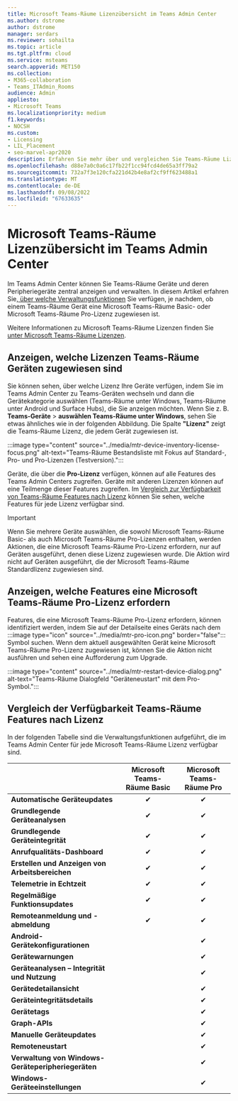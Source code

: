 ```yaml
---
title: Microsoft Teams-Räume Lizenzübersicht im Teams Admin Center
ms.author: dstrome
author: dstrome
manager: serdars
ms.reviewer: sohailta
ms.topic: article
ms.tgt.pltfrm: cloud
ms.service: msteams
search.appverid: MET150
ms.collection:
- M365-collaboration
- Teams_ITAdmin_Rooms
audience: Admin
appliesto:
- Microsoft Teams
ms.localizationpriority: medium
f1.keywords:
- NOCSH
ms.custom:
- Licensing
- LIL_Placement
- seo-marvel-apr2020
description: Erfahren Sie mehr über und vergleichen Sie Teams-Räume Lizenzierung und Featureverfügbarkeit im Teams Admin Center.
ms.openlocfilehash: d88e7a0c0a6c17fb22f1cc94fcd4de65a3ff79a2
ms.sourcegitcommit: 732a7f3e120cfa221d42b4e8af2cf9ff623488a1
ms.translationtype: MT
ms.contentlocale: de-DE
ms.lasthandoff: 09/08/2022
ms.locfileid: "67633635"
---
```

# <a name="microsoft-teams-rooms-license-overview-in-teams-admin-center"></a>Microsoft Teams-Räume Lizenzübersicht im Teams Admin Center

Im Teams Admin Center können Sie Teams-Räume Geräte und deren Peripheriegeräte zentral anzeigen und verwalten. In diesem Artikel erfahren Sie[, über welche Verwaltungsfunktionen](#comparison-of-teams-rooms-feature-availability-by-license) Sie verfügen, je nachdem, ob einem Teams-Räume Gerät eine Microsoft Teams-Räume Basic- oder Microsoft Teams-Räume Pro-Lizenz zugewiesen ist.

Weitere Informationen zu Microsoft Teams-Räume Lizenzen finden Sie [unter Microsoft Teams-Räume Lizenzen](rooms-licensing.md).

## <a name="see-which-licenses-are-assigned-to-teams-rooms-devices"></a>Anzeigen, welche Lizenzen Teams-Räume Geräten zugewiesen sind

Sie können sehen, über welche Lizenz Ihre Geräte verfügen, indem Sie im Teams Admin Center zu Teams-Geräten wechseln und dann die Gerätekategorie auswählen (Teams-Räume unter Windows, Teams-Räume unter Android und Surface Hubs), die Sie anzeigen möchten. Wenn Sie z. B. **Teams-Geräte** >  **auswählen Teams-Räume unter Windows**, sehen Sie etwas ähnliches wie in der folgenden Abbildung. Die Spalte **"Lizenz"** zeigt die Teams-Räume Lizenz, die jedem Gerät zugewiesen ist.

:::image type="content" source="../media/mtr-device-inventory-license-focus.png" alt-text="Teams-Räume Bestandsliste mit Fokus auf Standard-, Pro- und Pro-Lizenzen (Testversion).":::

Geräte, die über die **Pro-Lizenz** verfügen, können auf alle Features des Teams Admin Centers zugreifen. Geräte mit anderen Lizenzen können auf eine Teilmenge dieser Features zugreifen. Im [Vergleich zur Verfügbarkeit von Teams-Räume Features nach Lizenz](#comparison-of-teams-rooms-feature-availability-by-license) können Sie sehen, welche Features für jede Lizenz verfügbar sind.

> [!IMPORTANT]
> Wenn Sie mehrere Geräte auswählen, die sowohl Microsoft Teams-Räume Basic- als auch Microsoft Teams-Räume Pro-Lizenzen enthalten, werden Aktionen, die eine Microsoft Teams-Räume Pro-Lizenz erfordern, nur auf Geräten ausgeführt, denen diese Lizenz zugewiesen wurde. Die Aktion wird nicht auf Geräten ausgeführt, die der Microsoft Teams-Räume Standardlizenz zugewiesen sind.

## <a name="see-which-features-require-a-microsoft-teams-rooms-pro-license"></a>Anzeigen, welche Features eine Microsoft Teams-Räume Pro-Lizenz erfordern

Features, die eine Microsoft Teams-Räume Pro-Lizenz erfordern, können identifiziert werden, indem Sie auf der Detailseite eines Geräts nach dem :::image type="icon" source="../media/mtr-pro-icon.png" border="false"::: Symbol suchen. Wenn dem aktuell ausgewählten Gerät keine Microsoft Teams-Räume Pro-Lizenz zugewiesen ist, können Sie die Aktion nicht ausführen und sehen eine Aufforderung zum Upgrade.

:::image type="content" source="../media/mtr-restart-device-dialog.png" alt-text="Teams-Räume Dialogfeld &quot;Geräteneustart&quot; mit dem Pro-Symbol.":::

## <a name="comparison-of-teams-rooms-feature-availability-by-license"></a>Vergleich der Verfügbarkeit Teams-Räume Features nach Lizenz

In der folgenden Tabelle sind die Verwaltungsfunktionen aufgeführt, die im Teams Admin Center für jede Microsoft Teams-Räume Lizenz verfügbar sind.

|                                               | Microsoft Teams-Räume Basic | Microsoft Teams-Räume Pro |
|:----------------------------------------------|:---------------------------:|:-------------------------:|
| **Automatische Geräteupdates**                  | &#x2714;                    | &#x2714;                  |
| **Grundlegende Geräteanalysen**                    | &#x2714;                    | &#x2714;                  |
| **Grundlegende Geräteintegrität**                       | &#x2714;                    | &#x2714;                  |
| **Anrufqualitäts-Dashboard**                    | &#x2714;                    | &#x2714;                  |
| **Erstellen und Anzeigen von Arbeitsbereichen**                | &#x2714;                    | &#x2714;                  |
| **Telemetrie in Echtzeit**                       | &#x2714;                    | &#x2714;                  |
| **Regelmäßige Funktionsupdates**                   | &#x2714;                    | &#x2714;                  |
| **Remoteanmeldung und -abmeldung**               | &#x2714;                    | &#x2714;                  |
| **Android-Gerätekonfigurationen**             |                             | &#x2714;                  |
| **Gerätewarnungen**                             |                             | &#x2714;                  |
| **Geräteanalysen – Integrität und Nutzung** |                             | &#x2714;                  |
| **Gerätedetailansicht**                        |                             | &#x2714;                  |
| **Geräteintegritätsdetails**                     |                             | &#x2714;                  |
| **Gerätetags**                               |                             | &#x2714;                  |
| **Graph-APIs**                                |                             | &#x2714;                  |
| **Manuelle Geräteupdates**                     |                             | &#x2714;                  |
| **Remoteneustart**                            |                             | &#x2714;                  |
| **Verwaltung von Windows-Geräteperipheriegeräten**     |                             | &#x2714;                  |
| **Windows-Geräteeinstellungen**                   |                             | &#x2714;                  |
